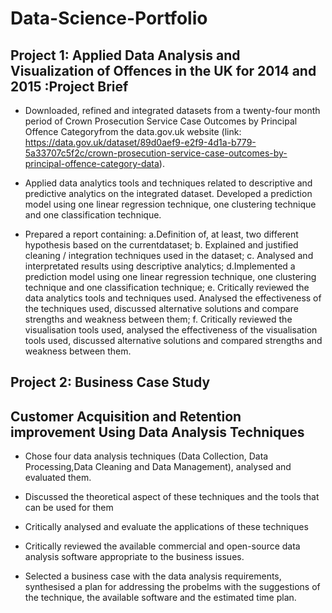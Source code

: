 # Data-Science-Portfolio

## Project 1: Applied Data Analysis and Visualization of Offences in the UK for 2014 and 2015 :Project Brief

* Downloaded, refined and integrated datasets from a twenty-four month period of Crown Prosecution Service Case Outcomes by Principal Offence Categoryfrom the data.gov.uk website (link: https://data.gov.uk/dataset/89d0aef9-e2f9-4d1a-b779-5a33707c5f2c/crown-prosecution-service-case-outcomes-by-principal-offence-category-data). 

* Applied data  analytics  tools  and  techniques related to descriptive and predictive analytics on the integrated dataset. Developed  a  prediction  model  using  one  linear  regression technique, one clustering technique and one classification technique.

* Prepared a report containing: a.Definition  of,  at  least,  two  different  hypothesis  based  on  the  currentdataset; b. Explained  and  justified  cleaning /  integration  techniques  used in the dataset; c. Analysed and interpretated results using descriptive analytics; d.Implemented   a   prediction   model   using  one   linear   regression technique, one clustering technique and one classification technique; e. Critically reviewed the data analytics tools and techniques used. Analysed  the effectiveness  of  the  techniques  used,  discussed alternative  solutions  and  compare  strengths  and  weakness  between them; f. Critically  reviewed the  visualisation  tools  used, analysed  the effectiveness of the visualisation tools used, discussed alternative solutions and compared strengths and weakness between them.


## Project 2: Business Case Study

## Customer Acquisition and Retention improvement Using Data Analysis Techniques

* Chose four data analysis techniques (Data Collection, Data Processing,Data Cleaning and Data Management), analysed and evaluated them. 

* Discussed the theoretical aspect of these techniques and the tools that can be used for them

* Critically analysed and evaluate the applications of these techniques

* Critically reviewed the available commercial and open-source data analysis software appropriate to the business issues.

* Selected a business case with the data analysis requirements, synthesised a plan for addressing the probelms with the suggestions of the technique, the available software and the estimated time plan.

